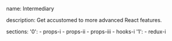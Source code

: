 name: Intermediary

description: Get accustomed to more advanced React features.

sections:
  '0':
    - props-i
    - props-ii
    - props-iii
    - hooks-i
  '1':
    - redux-i